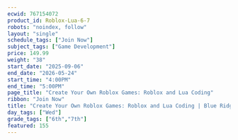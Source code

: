 ```yaml
---
ecwid: 767154072
product_id: Roblox-Lua-6-7
robots: "noindex, follow"
layout: "single"
schedule_tags: ["Join Now"]
subject_tags: ["Game Development"]
price: 149.99
weight: "38"
start_date: "2025-09-06"
end_date: "2026-05-24"
start_time: "4:00PM"
end_time: "5:00PM"
page_title: "Create Your Own Roblox Games: Roblox and Lua Coding"
ribbon: "Join Now"
title: "Create Your Own Roblox Games: Roblox and Lua Coding | Blue Ridge Boost"
day_tags: ["Wed"]
grade_tags: ["6th","7th"]
featured: 155
---
```

